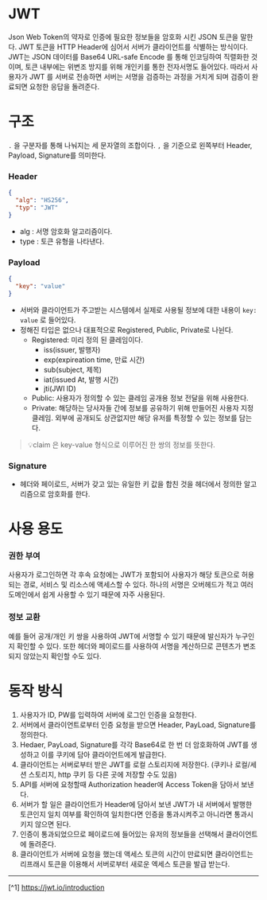 # JWT
Json Web Token의 약자로 인증에 필요한 정보들을 암호화 시킨 JSON 토큰을 말한다. JWT 토큰을 HTTP Header에 심어서 서버가 클라이언트를 식별하는 방식이다.
JWT는 JSON 데이터를 Base64 URL-safe Encode 를 통해 인코딩하여 직렬화한 것이며, 토큰 내부에는 위변조 방지를 위해 개인키를 통한 전자서명도 들어있다.
따라서 사용자가 JWT 를 서버로 전송하면 서버는 서명을 검증하는 과정을 거치게 되며 검증이 완료되면 요청한 응답을 돌려준다.

# 구조
`.` 을 구분자를 통해 나눠지는 세 문자열의 조합이다. `,` 을 기준으로 왼쪽부터 Header, Payload, Signature를 의미한다.

### Header
```json
{
  "alg": "HS256",
  "typ": "JWT"
}
```

- alg : 서명 암호화 알고리즘이다.
- type : 토큰 유형을 나타낸다.

### Payload
```json
{
  "key": "value"
}
```

- 서버와 클라이언트가 주고받는 시스템에서 실제로 사용될 정보에 대한 내용이 `key: value` 로 들어있다.
- 정해진 타입은 없으나 대표적으로 Registered, Public, Private로 나뉜다.
  - Registered: 미리 정의 된 클레임이다.
    - iss(issuer, 발행자)
    - exp(expireation time, 만료 시간)
    - sub(subject, 제목)
    - iat(issued At, 발행 시간)
    - jti(JWI ID)
  - Public: 사용자가 정의할 수 있는 클레임 공개용 정보 전달을 위해 사용한다.
  - Private: 해당하는 당사자들 간에 정보를 공유하기 위해 만들어진 사용자 지정 클레임. 외부에 공개되도 상관없지만 해당 유저를 특정할 수 있는 정보를 담는다.

> 💡claim 은 key-value 형식으로 이루어진 한 쌍의 정보를 뜻한다.

### Signature
- 헤더와 페이로드, 서버가 갖고 있는 유일한 키 값을 합친 것을 헤더에서 정의한 알고리즘으로 암호화를 한다.

# 사용 용도
### 권한 부여
사용자가 로그인하면 각 후속 요청에는 JWT가 포함되어 사용자가 해당 토큰으로 허용되는 경로, 서비스 및 리소스에 액세스할 수 있다.
하나의 서명은 오버헤드가 적고 여러 도메인에서 쉽게 사용할 수 있기 때문에 자주 사용된다.

### 정보 교환
예를 들어 공개/개인 키 쌍을 사용하여 JWT에 서명할 수 있기 때문에 발신자가 누구인지 확인할 수 있다.
또한 헤더와 페이로드를 사용하여 서명을 계산하므로 콘텐츠가 변조되지 않았는지 확인할 수도 있다.

# 동작 방식
1. 사용자가 ID, PW를 입력하여 서버에 로그인 인증을 요청한다.
2. 서버에서 클라이언트로부터 인증 요청을 받으면 Header, PayLoad, Signature를 정의한다.
3. Hedaer, PayLoad, Signature를 각각 Base64로 한 번 더 암호화하여 JWT를 생성하고 이를 쿠키에 담아 클라이언트에게 발급한다.
4. 클라이언트는 서버로부터 받은 JWT를 로컬 스토리지에 저장한다. (쿠키나 로컬/세션 스토리지, http 쿠키 등 다른 곳에 저장할 수도 있음)
5. API를 서버에 요청할때 Authorization header에 Access Token을 담아서 보낸다.
6. 서버가 할 일은 클라이언트가 Header에 담아서 보낸 JWT가 내 서버에서 발행한 토큰인지 일치 여부를 확인하여 일치한다면 인증을 통과시켜주고 아니라면 통과시키지 않으면 된다.
7. 인증이 통과되었으므로 페이로드에 들어있는 유저의 정보들을 선택해서 클라이언트에 돌려준다.
8. 클라이언트가 서버에 요청을 했는데 액세스 토큰의 시간이 만료되면 클라이언트는 리프래시 토큰을 이용해서 서버로부터 새로운 엑세스 토큰을 발급 받는다.

---

[^1] https://jwt.io/introduction
